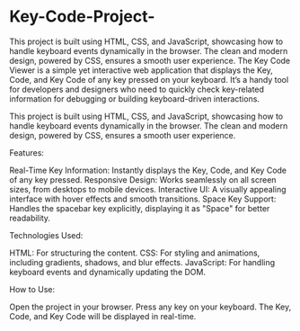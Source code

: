 # Key-Code-Project-
This project is built using HTML, CSS, and JavaScript, showcasing how to handle keyboard events dynamically in the browser. The clean and modern design, powered by CSS, ensures a smooth user experience.
The Key Code Viewer is a simple yet interactive web application that displays the Key, Code, and Key Code of any key pressed on your keyboard. It’s a handy tool for developers and designers who need to quickly check key-related information for debugging or building keyboard-driven interactions.

This project is built using HTML, CSS, and JavaScript, showcasing how to handle keyboard events dynamically in the browser. The clean and modern design, powered by CSS, ensures a smooth user experience.

Features:

Real-Time Key Information: Instantly displays the Key, Code, and Key Code of any key pressed.
Responsive Design: Works seamlessly on all screen sizes, from desktops to mobile devices.
Interactive UI: A visually appealing interface with hover effects and smooth transitions.
Space Key Support: Handles the spacebar key explicitly, displaying it as "Space" for better readability.

Technologies Used:

HTML: For structuring the content.
CSS: For styling and animations, including gradients, shadows, and blur effects.
JavaScript: For handling keyboard events and dynamically updating the DOM.

How to Use:

Open the project in your browser.
Press any key on your keyboard.
The Key, Code, and Key Code will be displayed in real-time.
